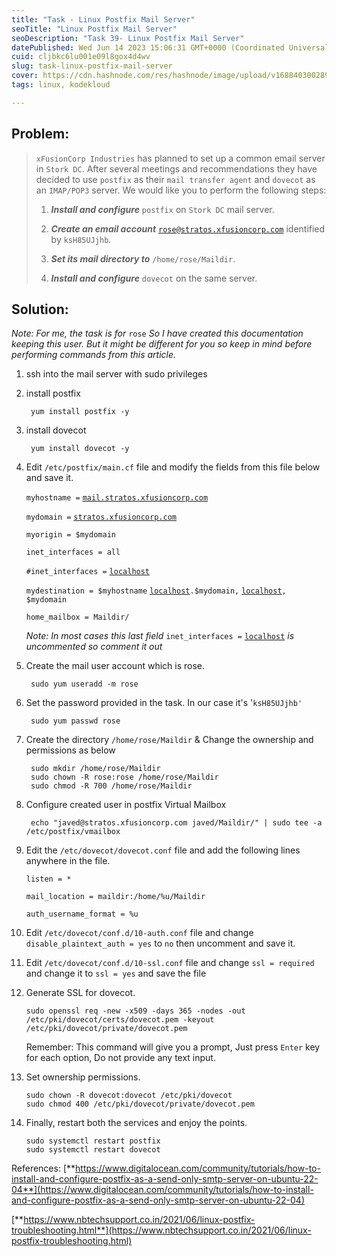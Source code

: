 ```yaml
---
title: "Task - Linux Postfix Mail Server"
seoTitle: "Linux Postfix Mail Server"
seoDescription: "Task 39- Linux Postfix Mail Server"
datePublished: Wed Jun 14 2023 15:06:31 GMT+0000 (Coordinated Universal Time)
cuid: cljbkc6lu001e09l8gox4d4wv
slug: task-linux-postfix-mail-server
cover: https://cdn.hashnode.com/res/hashnode/image/upload/v1688403002899/80da7382-4729-48dd-85ca-5b9867081ac8.png
tags: linux, kodekloud

---
```


## **Problem:**

> `xFusionCorp Industries` has planned to set up a common email server in `Stork DC`. After several meetings and recommendations they have decided to use `postfix` as their `mail transfer agent` and `dovecot` as an `IMAP/POP3` server. We would like you to perform the following steps:
> 
> 1. ***Install and configure*** `postfix` on `Stork DC` mail server.
>     
> 2. ***Create an email account*** [`rose@stratos.xfusioncorp.com`](mailto:rose@stratos.xfusioncorp.com) identified by `ksH85UJjhb`.
>     
> 3. ***Set its mail directory to*** `/home/rose/Maildir`.
>     
> 4. ***Install and configure*** `dovecot` on the same server.
>     

## Solution:

*Note: For me, the task is for* `rose` *So I have created this documentation keeping this user. But it might be different for you so keep in mind before performing commands from this article.*

1. ssh into the mail server with sudo privileges
    
2. install postfix
    
    ```plaintext
     yum install postfix -y
    ```
    
3. install dovecot
    
    ```plaintext
     yum install dovecot -y
    ```
    
4. Edit `/etc/postfix/main.cf` file and modify the fields from this file below and save it.
    
    `myhostname =` [`mail.stratos.xfusioncorp.com`](http://mail.stratos.xfusioncorp.com)
    
    `mydomain =` [`stratos.xfusioncorp.com`](http://stratos.xfusioncorp.com)
    
    `myorigin = $mydomain`
    
    `inet_interfaces = all`
    
    `#inet_interfaces =` [`localhost`](http://localhost)
    
    `mydestination = $myhostname` [`localhost`](http://localhost)`.$mydomain,` [`localhost`](http://localhost)`, $mydomain`
    
    `home_mailbox = Maildir/`
    
    *Note: In most cases this last field* `inet_interfaces =` [`localhost`](http://localhost) *is uncommented so comment it out*
    
5. Create the mail user account which is rose.
    
    ```plaintext
     sudo yum useradd -m rose
    ```
    
6. Set the password provided in the task. In our case it's '`ksH85UJjhb'`
    
    ```plaintext
     sudo yum passwd rose
    ```
    
7. Create the directory `/home/rose/Maildir` & Change the ownership and permissions as below
    
    ```plaintext
     sudo mkdir /home/rose/Maildir
     sudo chown -R rose:rose /home/rose/Maildir
     sudo chmod -R 700 /home/rose/Maildir
    ```
    
8. Configure created user in postfix Virtual Mailbox
    
    ```plaintext
     echo "javed@stratos.xfusioncorp.com javed/Maildir/" | sudo tee -a /etc/postfix/vmailbox
    ```
    
9. Edit the `/etc/dovecot/dovecot.conf` file and add the following lines anywhere in the file.
    
    `listen = *`
    
    `mail_location = maildir:/home/%u/Maildir`
    
    `auth_username_format = %u`
    
10. Edit `/etc/dovecot/conf.d/10-auth.conf` file and change `disable_plaintext_auth = yes` to `no` then uncomment and save it.
    
11. Edit `/etc/dovecot/conf.d/10-ssl.conf` file and change `ssl = required` and change it to `ssl = yes` and save the file
    
12. Generate SSL for dovecot.
    
    ```plaintext
    sudo openssl req -new -x509 -days 365 -nodes -out /etc/pki/dovecot/certs/dovecot.pem -keyout /etc/pki/dovecot/private/dovecot.pem
    ```
    
    Remember: This command will give you a prompt, Just press `Enter` key for each option, Do not provide any text input.
    
13. Set ownership permissions.
    
    ```plaintext
    sudo chown -R dovecot:dovecot /etc/pki/dovecot
    sudo chmod 400 /etc/pki/dovecot/private/dovecot.pem
    ```
    
14. Finally, restart both the services and enjoy the points.
    
    ```plaintext
    sudo systemctl restart postfix
    sudo systemctl restart dovecot
    ```
    

References: [**https://www.digitalocean.com/community/tutorials/how-to-install-and-configure-postfix-as-a-send-only-smtp-server-on-ubuntu-22-04**](https://www.digitalocean.com/community/tutorials/how-to-install-and-configure-postfix-as-a-send-only-smtp-server-on-ubuntu-22-04)

[**https://www.nbtechsupport.co.in/2021/06/linux-postfix-troubleshooting.html**](https://www.nbtechsupport.co.in/2021/06/linux-postfix-troubleshooting.html)